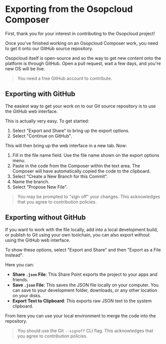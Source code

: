 # Exporting from the Osopcloud Composer

First, thank you for your interest in contributing to the Osopcloud project!

Once you've finished working on an Osopcloud Composer work, you need to get it onto our GitHub source repository.

Osopcloud itself is open-source and so the way to get new content onto the platform is through GitHub. Open a pull request, wait a few days, and you're new OS will be live.

> You need a free GitHub account to contribute.

## Exporting with GitHub

The easiest way to get your work on to our Git source repository is to use the GitHub web interface.

This is actually very easy. To get started:

1. Select "Export and Share" to bring up the export options.
2. Select "Continue on GitHub".

This will then bring up the web interface in a new tab. Now:

1. Fill in the file name field. Use the file name shown on the export options menu.
2. Paste in the code from the Composer within the text area. The Composer will have automatically copied the code to the clipboard.
3. Select "Create a New Branch for this Commit".
4. Name the branch.
5. Select "Propose New File".

> You may be prompted to "sign off" your changes. This acknowledges that you agree to contribution policies.

## Exporting without GitHub

If you want to work with the file locally, add into a local development build, or publish to Git using your own toolchain, you can also export without using the GitHub web interface.

To show these options, select "Export and Share" and then "Export as a File Instead".

Here you can:

- **Share `.json` File**: This Share Point exports the project to your apps and friends.
- **Save `.json` File**: This saves the JSON file locally on your computer. You can save to your development folder, downloads, or any other location on your disks.
- **Export Text to Clipboard**: This exports raw JSON text to the system clipboard.

From here you can use your local environment to merge the code into the repository.

> You should use the Git `--signoff` CLI flag. This acknowledges that you agree to contribution policies.
